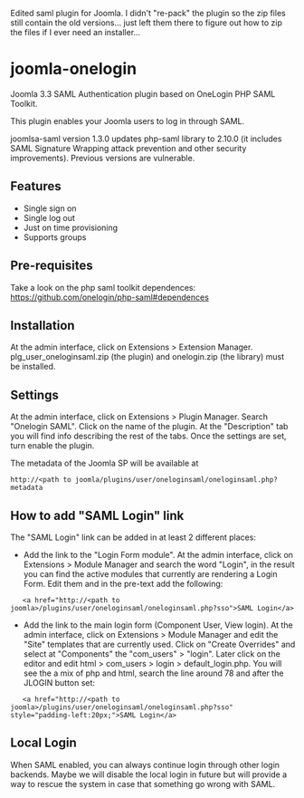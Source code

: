 Edited saml plugin for Joomla.
I didn't "re-pack" the plugin so the zip files still contain the old versions... just left them there to figure out how to zip the files if I ever need an installer...

joomla-onelogin
===============

Joomla 3.3 SAML Authentication plugin based on OneLogin PHP SAML Toolkit.

This plugin enables your Joomla users to log in through SAML.

joomlsa-saml version 1.3.0 updates php-saml library to 2.10.0 (it includes SAML Signature Wrapping attack prevention and other security improvements).
Previous versions are vulnerable.

Features
--------

* Single sign on
* Single log out
* Just on time provisioning
* Supports groups


Pre-requisites
--------------

Take a look on the php saml toolkit dependences:
https://github.com/onelogin/php-saml#dependences


Installation
------------

At the admin interface, click on Extensions > Extension Manager. 
plg_user_oneloginsaml.zip (the plugin) and onelogin.zip (the library) must be installed.


Settings
--------

At the admin interface, click on Extensions > Plugin Manager. Search "Onelogin SAML". Click on the name of the plugin. 
At the "Description" tab you will find info describing the rest of the tabs. Once the settings are set, turn enable the plugin.

The metadata of the Joomla SP will be available at
``` 
http://<path to joomla/plugins/user/oneloginsaml/oneloginsaml.php?metadata
```

How to add "SAML Login" link
----------------------------

The "SAML Login" link can be added in at least 2 different places:

* Add the link to the "Login Form module". At the admin interface, click on Extensions > Module Manager and search the
   word "Login", in the result you can find the active modules that currently are rendering a Login Form. Edit them and in the
   pre-text add the following:

```
   <a href="http://<path to joomla>/plugins/user/oneloginsaml/oneloginsaml.php?sso">SAML Login</a>
```

* Add the link to the main login form (Component User, View login). At the admin interface, click on Extensions > Module Manager
   and edit the "Site" templates that are currently used. Click on "Create Overrides" and select at "Components" the "com_users" > "login". Later click on the editor and edit html > com_users > login > default_login.php. You will see the a mix of php and html, search the line around 78 and after the JLOGIN button set:

``` 
   <a href="http://<path to joomla>/plugins/user/oneloginsaml/oneloginsaml.php?sso" style="padding-left:20px;">SAML Login</a>
```

Local Login
-----------

When SAML enabled, you can always continue login through other login backends.
Maybe we will disable the local login in future but will provide a way to rescue the system in case that something go wrong with SAML.
